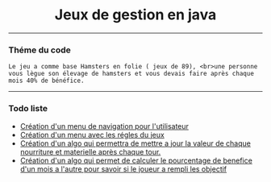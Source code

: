 <h1 style="text-align: center">Jeux de gestion en java</h1>

<HR>

<h3>Théme du code</h3>

    Le jeu a comme base Hamsters en folie ( jeux de 89), <br>une personne vous lègue son élevage de hamsters et vous devais faire après chaque mois 40% de bénéfice.
    
<HR>
    
<h3>Todo liste</h3>

<ul>
    <li><a href="#">Création d'un menu de navigation pour l'utilisateur</a></li>
    <li><a href="#">Création d'un menu avec les régles du jeux</a></li>
    <li><a href="#">Création d'un algo qui permettra de mettre a jour la valeur de chaque nourriture et materielle après chaque tour.</a></li>
    <li><a href="#">Création d'un algo qui permet de calculer le pourcentage de benefice d'un mois a l'autre pour savoir si le joueur a rempli les objectif</a></li>
</ul>
